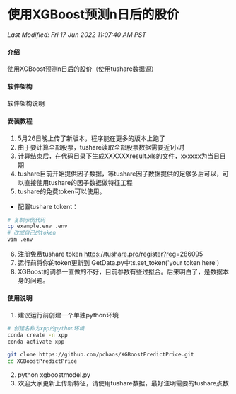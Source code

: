 # 使用XGBoost预测n日后的股价

*Last Modified: Fri 17 Jun 2022 11:07:40 AM PST*

#### 介绍
使用XGBoost预测n日后的股价（使用tushare数据源）

#### 软件架构
软件架构说明


#### 安装教程

1.  5月26日晚上传了新版本，程序能在更多的版本上跑了
2.  由于要计算全部股票，tushare读取全部股票数据需要近1小时
3.  计算结束后，在代码目录下生成XXXXXXresult.xls的文件，xxxxxx为当日日期
4.  tushare目前开始提供因子数据，等tushare因子数据提供的足够多后可以，可以直接使用tushare的因子数据做特征工程
5.  tushare的免费token可以使用。

* 配置tushare tokent：
```bash
# 复制示例代码 
cp example.env .env
# 改成自己的token
vim .env
```

6.  注册免费tushare token https://tushare.pro/register?reg=286095
7.  运行前将你的token更新到 GetData.py中ts.set_token('your token here')
8.  XGBoost的调参一直做的不好，目前参数有些过拟合。后来明白了，是数据本身的问题。

#### 使用说明

1. 建议运行前创建一个单独python环境
```bash
# 创建名称为xpp的python环境
conda create -n xpp
conda activate xpp

git clone https://github.com/pchaos/XGBoostPredictPrice.git
cd XGBoostPredictPrice
```

2. python xgboostmodel.py
2. 欢迎大家更新上传新特征，请使用tushare数据，最好注明需要的tushare点数
